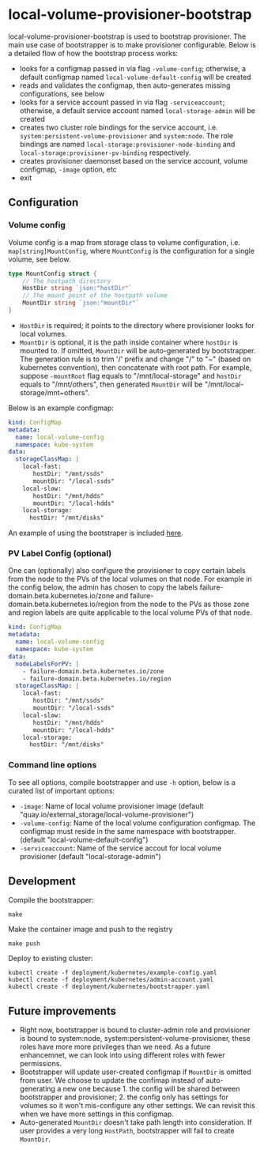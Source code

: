 # local-volume-provisioner-bootstrap

local-volume-provisioner-bootstrap is used to bootstrap provisioner. The main use
case of bootstrapper is to make provisioner configurable. Below is a detailed flow
of how the bootstrap process works:

- looks for a configmap passed in via flag `-volume-config`; otherwise, a default
  configmap named `local-volume-default-config` will be created
- reads and validates the configmap, then auto-generates missing configurations,
  see below
- looks for a service account passed in via flag `-serviceaccount`; otherwise, a
  default service account named `local-storage-admin` will be created
- creates two cluster role bindings for the service account, i.e. `system:persistent-volume-provisioner`
  and `system:node`. The role bindings are named `local-storage:provisioner-node-binding` and
  `local-storage:provisioner-pv-binding` respectively.
- creates provisioner daemonset based on the service account, volume configmap,
  `-image` option, etc
- exit

## Configuration

### Volume config

Volume config is a map from storage class to volume configuration, i.e. `map[string]MountConfig`,
where `MountConfig` is the configuration for a single volume, see below.

```go
type MountConfig struct {
	// The hostpath directory
	HostDir string `json:"hostDir"`
	// The mount point of the hostpath volume
	MountDir string `json:"mountDir"`
}
```

- `HostDir` is required; it points to the directory where provisioner looks for
  local volumes.
- `MountDir` is optional, it is the path inside container where `hostDir` is mounted
  to. If omitted, `MountDir` will be auto-generated by bootstrapper. The generation
  rule is to trim '/' prefix and change "/" to "~" (based on kubernetes convention),
  then concatenate with root path. For example, suppose `-mountRoot` flag equals to
  "/mnt/local-storage" and `hostDir` equals to "/mnt/others", then generated `MountDir`
  will be "/mnt/local-storage/mnt~others".

Below is an example configmap:

```yaml
kind: ConfigMap
metadata:
  name: local-volume-config
  namespace: kube-system
data:
  storageClassMap: |
    local-fast: 
       hostDir: "/mnt/ssds"
       mountDir: "/local-ssds"
    local-slow:
       hostDir: "/mnt/hdds"
       mountDir: "/local-hdds"
    local-storage:
      hostDir: "/mnt/disks"
```

An example of using the bootstraper is included [here](../README.md).

### PV Label Config (optional)

One can (optionally) also configure the provisioner to copy certain labels from the node to the PVs of
the local volumes on that node. For example in the config below, the admin has chosen to copy the labels
failure-domain.beta.kubernetes.io/zone and failure-domain.beta.kubernetes.io/region from the node to the
PVs as those zone and region labels are quite applicable to the local volume PVs of that node.

```yaml
kind: ConfigMap
metadata:
  name: local-volume-config
  namespace: kube-system
data:
  nodeLabelsForPV: |
    - failure-domain.beta.kubernetes.io/zone
    - failure-domain.beta.kubernetes.io/region
  storageClassMap: |
    local-fast: 
       hostDir: "/mnt/ssds"
       mountDir: "/local-ssds"
    local-slow:
       hostDir: "/mnt/hdds"
       mountDir: "/local-hdds"
    local-storage:
      hostDir: "/mnt/disks"
```

### Command line options

To see all options, compile bootstrapper and use `-h` option, below is a curated
list of important options:

- `-image`: Name of local volume provisioner image (default "quay.io/external_storage/local-volume-provisioner")
- `-volume-config`: Name of the local volume configuration configmap. The configmap
  must reside in the same namespace with bootstrapper. (default "local-volume-default-config")
- `-serviceaccount`: Name of the service accout for local volume provisioner
  (default "local-storage-admin")

## Development

Compile the bootstrapper:

```console
make
```

Make the container image and push to the registry
``` console
make push
```

Deploy to existing cluster:

```console
kubectl create -f deployment/kubernetes/example-config.yaml
kubectl create -f deployment/kubernetes/admin-account.yaml
kubectl create -f deployment/kubernetes/bootstrapper.yaml
```

## Future improvements

- Right now, bootstrapper is bound to cluster-admin role and provisioner is bound
  to system:node, system:persistent-volume-provisioner, these roles have more
  more privileges than we need. As a future enhancemnet, we can look into using
  different roles with fewer permissions.
- Bootstrapper will update user-created configmap if `MountDir` is omitted from
  user. We choose to update the confimap instead of auto-generating a new one
  because 1. the config will be shared between bootstrapper and provisioner; 2.
  the config only has settings for volumes so it won't mis-configure any other
  settings. We can revisit this when we have more settings in this configmap.
- Auto-generated `MountDir` doesn't take path length into consideration. If user
  provides a very long `HostPath`, bootstrapper will fail to create `MountDir`.
